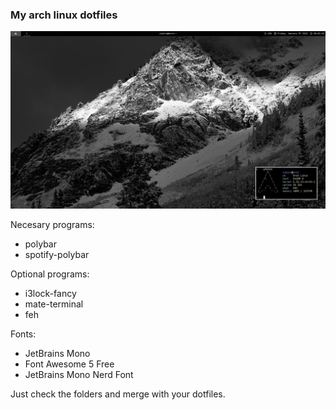 ### My arch linux dotfiles

![](https://github.com/zJairO/dotfiles/blob/main/screenshot/2022-01-07_00-02-10_screenshot.png?raw=true)

Necesary programs:
- polybar
- spotify-polybar

Optional programs:
- i3lock-fancy
- mate-terminal
- feh

Fonts:
- JetBrains Mono
- Font Awesome 5 Free
- JetBrains Mono Nerd Font

Just check the folders and merge with your dotfiles.
